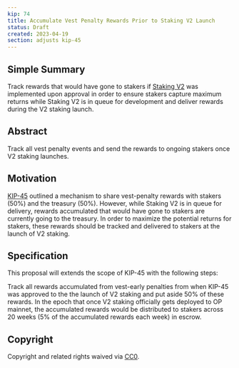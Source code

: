 ```yaml
---
kip: 74
title: Accumulate Vest Penalty Rewards Prior to Staking V2 Launch
status: Draft
created: 2023-04-19
section: adjusts kip-45
---
```


## Simple Summary

Track rewards that would have gone to stakers if [Staking V2](https://github.com/Kwenta/kwenta-state-log/blob/master/kips/drafts/kip-58.md) was implemented upon approval in order to ensure stakers capture maximum returns while Staking V2 is in queue for development and deliver rewards during the V2 staking launch. 

## Abstract

Track all vest penalty events and send the rewards to ongoing stakers once V2 staking launches.

## Motivation

[KIP-45](https://github.com/Kwenta/kwenta-state-log/blob/master/kips/drafts/kip-45.md) outlined a mechanism to share vest-penalty rewards with stakers (50%) and the treasury (50%). However, while Staking V2 is in queue for delivery, rewards accumulated that would have gone to stakers are currently going to the treasury. In order to maximize the potential returns for stakers, these rewards should be tracked and delivered to stakers at the launch of V2 staking. 

## Specification

This proposal will extends the scope of KIP-45 with the following steps:

Track all rewards accumulated from vest-early penalties from when KIP-45 was approved to the the launch of V2 staking and put aside 50% of these rewards.
In the epoch that once V2 staking officially gets deployed to OP mainnet, the accumulated rewards would be distributed to stakers across 20 weeks (5% of the accumulated rewards each week) in escrow. 

## Copyright

Copyright and related rights waived via [CC0](https://creativecommons.org/publicdomain/zero/1.0/).
